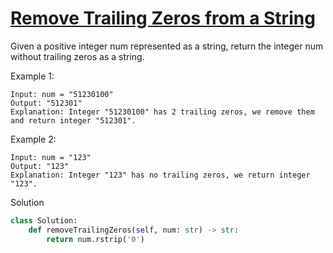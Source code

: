 # [Remove Trailing Zeros from a String](https://leetcode.com/problems/remove-trailing-zeros-from-a-string/description/?envType=list&envId=eiocrakj)

Given a positive integer num represented as a string, return the integer num without trailing zeros as a string.

Example 1:
```
Input: num = "51230100"
Output: "512301"
Explanation: Integer "51230100" has 2 trailing zeros, we remove them and return integer "512301".
```
Example 2:
```
Input: num = "123"
Output: "123"
Explanation: Integer "123" has no trailing zeros, we return integer "123".
```
Solution
```python
class Solution:
    def removeTrailingZeros(self, num: str) -> str:
        return num.rstrip('0')
```
